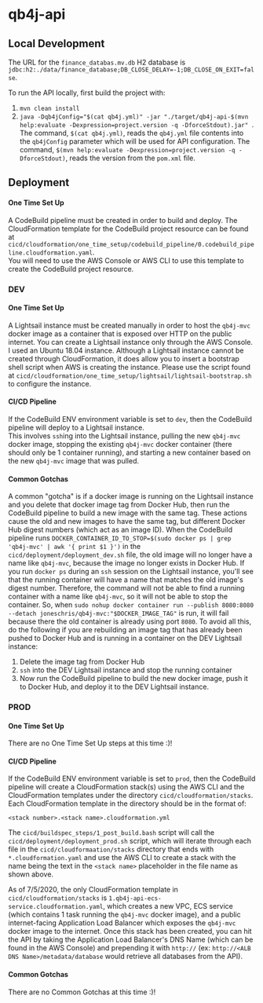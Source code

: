# qb4j-api

## Local Development
The URL for the `finance_databas.mv.db` H2 database is `jdbc:h2:./data/finance_database;DB_CLOSE_DELAY=-1;DB_CLOSE_ON_EXIT=false`.

To run the API locally, first build the project with:

1) `mvn clean install`
2) `java -Dqb4jConfig="$(cat qb4j.yml)" -jar "./target/qb4j-api-$(mvn help:evaluate -Dexpression=project.version -q -DforceStdout).jar" `.
The command, `$(cat qb4j.yml)`, reads the `qb4j.yml` file contents into the `qb4jConfig` parameter which will be used for API configuration.
The command, `$(mvn help:evaluate -Dexpression=project.version -q -DforceStdout)`, reads the version from the `pom.xml` file.

## Deployment

#### One Time Set Up

A CodeBuild pipeline must be created in order to build and deploy.  The CloudFormation template for the CodeBuild project
resource can be found at `cicd/cloudformation/one_time_setup/codebuild_pipeline/0.codebuild_pipeline.cloudformation.yaml`.  
You will need to use the AWS Console or AWS CLI to use this template to create the CodeBuild project resource. 

### DEV

#### One Time Set Up

A Lightsail instance must be created manually in order to host the `qb4j-mvc` docker image as a container that is exposed over
HTTP on the public internet.  You can create a Lightsail instance only through the AWS Console.  I used an Ubuntu 18.04 instance.
Although a Lightsail instance cannot be created through CloudFormation, it does allow you to insert a bootstrap shell script
when AWS is creating the instance.  Please use the script found at `cicd/cloudformation/one_time_setup/lightsail/lightsail-bootstrap.sh`
to configure the instance. 

#### CI/CD Pipeline

If the CodeBuild ENV environment variable is set to `dev`, then the CodeBuild pipeline will deploy to a Lightsail instance.  
This involves `ssh`ing into the Lightsail instance, pulling the new `qb4j-mvc` docker image, stopping the existing `qb4j-mvc`
docker container (there should only be 1 container running), and starting a new container based on the new `qb4j-mvc` image 
that was pulled. 

#### Common Gotchas

A common "gotcha" is if a docker image is running on the Lightsail instance and you delete that docker image tag from
Docker Hub, then run the CodeBuild pipeline to build a new image with the same tag.  These actions cause the old and new 
images to have the same tag, but different Docker Hub digest numbers (which act as an image ID).  When the CodeBuild pipeline
runs `DOCKER_CONTAINER_ID_TO_STOP=$(sudo docker ps | grep 'qb4j-mvc' | awk '{ print $1 }')` in the `cicd/deployment/deployment_dev.sh` 
file, the old image will no longer have a name like `qb4j-mvc`, because the image no longer exists in Docker Hub.  If you run 
`docker ps` during an `ssh` session on the Lightsail instance, you'll see that the running container will have a name that matches
the old image's digest number.  Therefore, the command will not be able to find a running container with a name like `qb4j-mvc`, 
so it will not be able to stop the container.  So, when `sudo nohup docker container run --publish 8080:8080 --detach joneschris/qb4j-mvc:"$DOCKER_IMAGE_TAG"`
is run, it will fail because there the old container is already using port `8080`.  To avoid all this, do the following if
you are rebuilding an image tag that has already been pushed to Docker Hub and is running in a container on the DEV Lightsail
instance:

1. Delete the image tag from Docker Hub
2. `ssh` into the DEV Lightsail instance and stop the running container
3. Now run the CodeBuild pipeline to build the new docker image, push it to Docker Hub, and deploy it to the DEV Lightsail 
instance.   

### PROD

#### One Time Set Up

There are no One Time Set Up steps at this time :)!

#### CI/CD Pipeline

If the CodeBuild ENV environment variable is set to `prod`, then the CodeBuild pipeline will create a CloudFormation stack(s) 
using the AWS CLI and the CloudFormation templates under the directory `cicd/cloudformation/stacks`.  Each CloudFormation 
template in the directory should be in the format of:

`<stack number>.<stack name>.cloudformation.yml`

The `cicd/buildspec_steps/1_post_build.bash` script will call the `cicd/deployment/deployment_prod.sh` script, which will 
iterate through each file in the `cicd/cloudformaation/stacks` directory that ends with `*.cloudformation.yaml` and use the
AWS CLI to create a stack with the name being the text in the `<stack name>` placeholder in the file name as shown above.

As of 7/5/2020, the only CloudFormation template in `cicd/cloudformation/stacks` is `1.qb4j-api-ecs-service.cloudformation.yaml`, 
which creates a new VPC, ECS service (which contains 1 task running the `qb4j-mvc` docker image), and a public internet-facing Application Load
Balancer which exposes the `qb4j-mvc` docker image to the internet.  Once this stack has been created, you can hit the API by
taking the Application Load Balancer's DNS Name (which can be found in the AWS Console) and prepending it with `http://` 
(ex:  `http://<ALB DNS Name>/metadata/database` would retrieve all databases from the API).

#### Common Gotchas

There are no Common Gotchas at this time :)!
